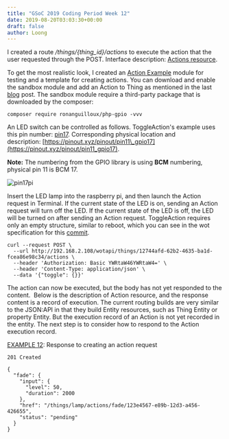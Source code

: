 ```yaml
---
title: "GSoC 2019 Coding Period Week 12"
date: 2019-08-20T03:03:30+00:00
draft: false 
author: Loong
---
```


[//]: # ( UUID: b31949fc-50f2-492f-850a-025a08d8c215 )
[//]: # ( Title: GSoC 2019 Coding Period Week 12 )
[//]: # ( Created: 2019-08-20T03:03:30+00:00 )

I created a route _/things/{thing\_id}/actions_ to execute the action that the user requested through the POST. Interface description: [Actions resource](https://iot.mozilla.org/wot/#actions-resource).

To get the most realistic look, I created an [Action Example](https://www.drupal.org/sandbox/dravenk/3075952) module for testing and a template for creating actions. You can download and enable the sandbox module and add an Action to Thing as mentioned in the last [blog](https://longxianwen.net/gsoc-2019-coding-period-week-11) post. The sandbox module require a third-party package that is downloaded by the composer:

```
composer require ronanguilloux/php-gpio -vvv
```

An LED switch can be controlled as follows. ToggleAction's example uses this pin number: [pin17](https://git.drupalcode.org/sandbox/dravenk-3075952/blob/8.x-1.x/src/Plugin/wotapi_action/Action/ToggleAction.php#L26). Corresponding physical location and description: [https://pinout.xyz/pinout/pin11\_gpio17](https://pinout.xyz/pinout/pin11_gpio17).

**Note:** The numbering from the GPIO library is using **BCM** numbering, physical pin 11 is BCM 17.

![pin17pi](/images/pin17pi.png)

Insert the LED lamp into the raspberry pi, and then launch the Action request in Terminal. If the current state of the LED is on, sending an Action request will turn off the LED. If the current state of the LED is off, the LED will be turned on after sending an Action request. ToggleAction requires only an empty structure, similar to reboot, which you can see in the wot specification for this [commit](https://github.com/mozilla-iot/wot/pull/72/files/7da6d76b208c8832035df4a9b07fe29016f9911c#diff-eacf331f0ffc35d4b482f1d15a887d3bR265).

```
curl --request POST \
  --url http://192.168.2.108/wotapi/things/12744afd-62b2-4635-ba1d-fcea86e98c34/actions \
  --header 'Authorization: Basic YWRtaW46YWRtaW4=' \
  --header 'Content-Type: application/json' \
  --data '{"toggle": {}}'
```

The action can now be executed, but the body has not yet responded to the content.  Below is the description of Action resource, and the response content is a record of execution. The current routing builds are very similar to the JSON:API in that they build Entity resources, such as Thing Entity or property Entity. But the execution record of an Action is not yet recorded in the entity. The next step is to consider how to respond to the Action execution record.

[EXAMPLE 12](https://iot.mozilla.org/wot/#example-12-response-to-creating-an-action-request): Response to creating an action request

```
201 Created

{
  "fade": {
    "input": {
      "level": 50,
      "duration": 2000
    },
    "href": "/things/lamp/actions/fade/123e4567-e89b-12d3-a456-426655",
    "status": "pending"
  }
}
```